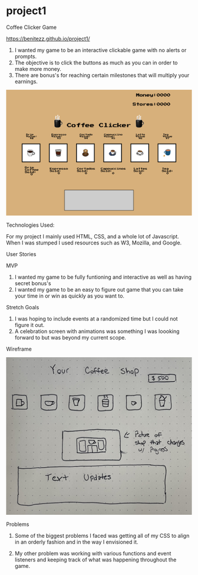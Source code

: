# project1

Coffee Clicker Game

https://benitezz.github.io/project1/

1. I wanted my game to be an interactive clickable game with no alerts or prompts.
2. The objective is to click the buttons as much as you can in order to make more money.
3. There are bonus's for reaching certain milestones that will multiply your earnings.

![](pictures/coffee_clicker_screenshot.png)


Technologies Used:

For my project I mainly used HTML, CSS, and a whole lot of Javascript. When I was stumped I used resources such as W3, Mozilla, and Google.

User Stories

MVP
1. I wanted my game to be fully funtioning and interactive as well as having secret bonus's
2. I wanted my game to be an easy to figure out game that you can take your time in or win as quickly as you want to.

Stretch Goals
1. I was hoping to include events at a randomized time but I could not figure it out.
2. A celebration screen with animations was something I was loooking forward to but was beyond my current scope.

Wireframe

![](pictures/IMG_7540.jpg)


Problems

1. Some of the biggest problems I faced was getting all of my CSS to align in an orderly fashion and in the way I envisioned it.

2. My other problem was working with various functions and event listeners and keeping track of what was happening throughout the game.
